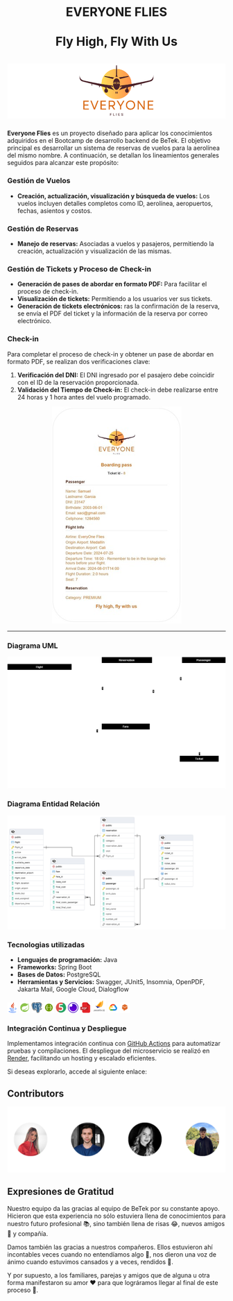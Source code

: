 <div align="center">
  <h1 align="center">
    EVERYONE FLIES
    <br />
    <br />
    Fly High, Fly With Us
    <br />
    <br />
      <img src="ImagesREADME/1.png" alt="LogoEveryoneFlies">
  </h1>
</div>

**Everyone Flies** es un proyecto diseñado para aplicar los conocimientos adquiridos en el Bootcamp de desarrollo backend de BeTek. El objetivo principal es desarrollar un sistema de reservas de vuelos para la aerolínea del mismo nombre. A continuación, se detallan los lineamientos generales seguidos para alcanzar este propósito:

### Gestión de Vuelos
- **Creación, actualización, visualización y búsqueda de vuelos:** Los vuelos incluyen detalles completos como ID, aerolínea, aeropuertos, fechas, asientos y costos.

### Gestión de Reservas
- **Manejo de reservas:** Asociadas a vuelos y pasajeros, permitiendo la creación, actualización y visualización de las mismas.

### Gestión de Tickets y Proceso de Check-in
- **Generación de pases de abordar en formato PDF:** Para facilitar el proceso de check-in.
- **Visualización de tickets:** Permitiendo a los usuarios ver sus tickets.
- **Generación de tickets electrónicos:** ras la confirmación de la reserva, se envía el PDF del ticket y la información de la reserva por correo electrónico.

### Check-in
Para completar el proceso de check-in y obtener un pase de abordar en formato PDF, se realizan dos verificaciones clave:
1. **Verificación del DNI:** El DNI ingresado por el pasajero debe coincidir con el ID de la reservación proporcionada.
2. **Validación del Tiempo de Check-in:** El check-in debe realizarse entre 24 horas y 1 hora antes del vuelo programado.

<div align="center">
      <img src="ImagesREADME/Ticket500.jpg" alt="TicketPDF">
</div>

---

### Diagrama UML

<div align="center">
      <img src="ImagesREADME/DiagramaUML.png" alt="TicketPDF">
</div>

### Diagrama Entidad Relación

<div align="center">
      <img src="ImagesREADME/DiagramaREM.png" alt="TicketPDF">
</div>

### Tecnologias utilizadas
- **Lenguajes de programación:** Java
- **Frameworks:** Spring Boot 
- **Bases de Datos:** PostgreSQL
- **Herramientas y Servicios:** Swagger, JUnit5, Insomnia, OpenPDF, Jakarta Mail, Google Cloud, Dialogflow

![Java](ImagesREADME/java24.png)
![Sping Boot](ImagesREADME/Spring-boot24.png)
![Postgre](ImagesREADME/postgre24.png)
![Swagger](ImagesREADME/swagger24.png)
![JUnit](ImagesREADME/JUnit24.png)
![Insomnia](ImagesREADME/Insomnia24.png)
![Insomnia](ImagesREADME/pdf.png)
![Jakarta Mail](ImagesREADME/Jakarta24.png)
![Google Cloud](ImagesREADME/gcloud24.png)
![Jakarta Mail](ImagesREADME/Dialogflow24.png)

### Integración Continua y Despliegue
Implementamos integración continua con [GitHub Actions](https://docs.github.com/es/actions) para automatizar pruebas y compilaciones. El despliegue del microservicio se realizó en [Render](https://render.com/), facilitando un hosting y escalado eficientes.

Si deseas explorarlo, accede al siguiente enlace:



## Contributors

<a href="https://github.com/SantiagoGZ1/Aerolinea_EveryOneFlies/graphs/contributors" target="_blank">
  <img src="ImagesREADME/participantes.png" alt="participantes">
</a>

## Expresiones de Gratitud

Nuestro equipo da las gracias al equipo de BeTek por su constante apoyo. Hicieron que esta experiencia no sólo estuviera llena de conocimientos para nuestro futuro profesional 📚, sino también llena de risas 😂, nuevos amigos 🤝 y compañía.

Damos también las gracias a nuestros compañeros. Ellos estuvieron ahí incontables veces cuando no entendíamos algo 🤔, nos dieron una voz de ánimo cuando estuvimos cansados y a veces, rendidos 💪.

Y por supuesto, a los familiares, parejas y amigos que de alguna u otra forma manifestaron su amor ❤️ para que lográramos llegar al final de este proceso 🏁.
